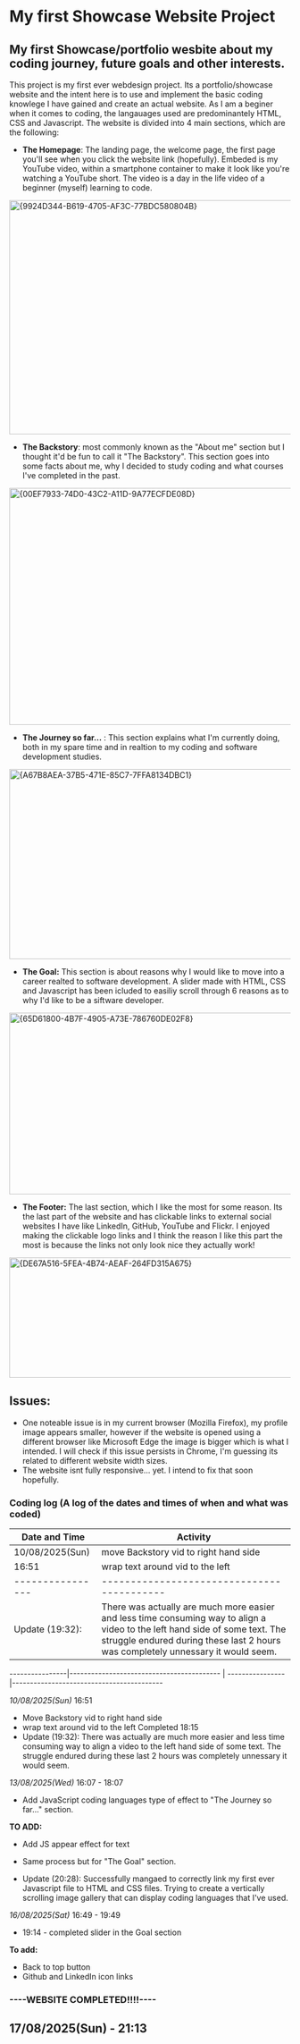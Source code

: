 # My first Showcase Website Project
## My first Showcase/portfolio wesbite about my coding journey, future goals and other interests.

This project is my first ever webdesign project. Its a portfolio/showcase website and the intent here is to use and implement the basic coding knowlege I have gained and create an actual website. As I am a beginer when it comes to coding, the langauages used are predominantely HTML, CSS and Javascript. The website is divided into 4 main sections, which are the following:

* **The Homepage**: The landing page, the welcome page, the first page you'll see when you click the website link (hopefully). Embeded is my YouTube video, within a smartphone container to make it look like you're watching a YouTube short. The video is a day in the life video of a beginner (myself) learning to code.
<img width="960" height="419" alt="{9924D344-B619-4705-AF3C-77BDC580804B}" src="https://github.com/user-attachments/assets/65423b31-af05-42b2-990c-f67af319db5d" />

* **The Backstory**: most commonly known as the "About me" section but I thought it'd be fun to call it "The Backstory". This section goes into some facts about me, why I decided to study coding and what courses I've completed in the past.
<img width="960" height="424" alt="{00EF7933-74D0-43C2-A11D-9A77ECFDE08D}" src="https://github.com/user-attachments/assets/cbc6d78c-cf33-443c-997d-f2c6fc7035ee" />

  
* **The Journey so far...** : This section explains what I'm currently doing, both in my spare time and in realtion to my coding and software development studies.
<img width="960" height="340" alt="{A67B8AEA-37B5-471E-85C7-7FFA8134DBC1}" src="https://github.com/user-attachments/assets/344e66b8-676b-4fca-9063-d3e2f03e53dd" />

* **The Goal:** This section is about reasons why I would like to move into a career realted to software development. A slider made with HTML, CSS and Javascript has been icluded to easiliy scroll through 6 reasons as to why I'd like to be a siftware developer.
<img width="960" height="325" alt="{65D61800-4B7F-4905-A73E-786760DE02F8}" src="https://github.com/user-attachments/assets/049de3fa-e106-40c5-8fc1-3fe9021a5d5d" />

  
* **The Footer:** The last section, which I like the most for some reason. Its the last part of the website and has clickable links to external social websites I have like LinkedIn, GitHub, YouTube and Flickr. I enjoyed making the clickable logo links and I think the reason I like this part the most is because the links not only look nice they actually work!
<img width="960" height="215" alt="{DE67A516-5FEA-4B74-AEAF-264FD315A675}" src="https://github.com/user-attachments/assets/ed3e6ea4-a115-43fb-828d-8d3a26b2d82e" />


## Issues:
* One noteable issue is in my current browser (Mozilla Firefox), my profile image appears smaller, however if the website is opened using a different browser like Microsoft Edge the image is bigger which is what I intended. I will check if this issue persists in Chrome, I'm guessing its related to different website width sizes.
* The website isnt fully responsive... yet. I intend to fix that soon hopefully.

### Coding log (A log of the dates and times of when and what was coded)

| Date and Time | Activity                                |   
----------------|------------------------------------------
|10/08/2025(Sun)| move Backstory vid to right hand side |
|16:51          | wrap text around vid to the left      |
----------------|------------------------------------------
| Update (19:32): | There was actually are much more easier and less time consuming way to align a video to the left hand side of some text. The struggle endured during these last 2 hours was completely unnessary it would seem. |

----------------|------------------------------------------
|
----------------|------------------------------------------

*10/08/2025(Sun)* 16:51
* Move Backstory vid to right hand side
* wrap text around vid to the left
  Completed 18:15
* Update (19:32):
    There was actually are much more easier and less time consuming way to align a video to the left hand side of some text. The struggle endured during these last 2 hours was completely unnessary it would seem.

*13/08/2025(Wed)* 16:07 - 18:07
* Add JavaScript coding languages type of effect to "The Journey so far..." section.
    
**TO ADD:**    
* Add JS appear effect for text
* Same process but for "The Goal" section.

* Update (20:28):
    Successfully mangaed to correctly link my first ever Javascript file to HTML and CSS files. 
    Trying to create a vertically scrolling image gallery that can display coding languages that I've used.

*16/08/2025(Sat)* 16:49 - 19:49
* 19:14 - completed slider in the Goal section

**To add:**
* Back to top button
* Github and LinkedIn icon links


### ----WEBSITE COMPLETED!!!!----
## 17/08/2025(Sun) - 21:13
